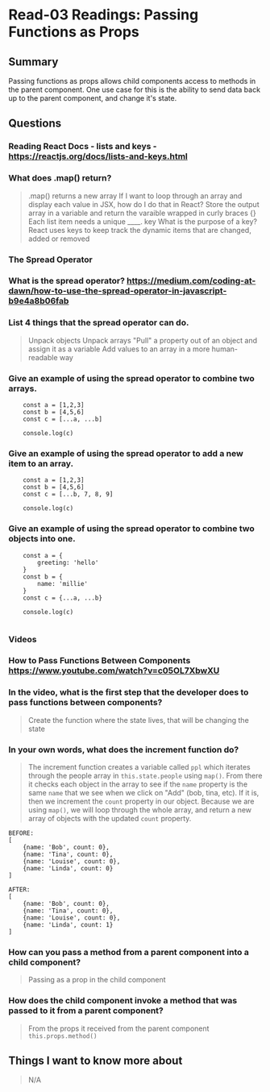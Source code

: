 # Read-03 Readings: Passing Functions as Props

## Summary
Passing functions as props allows child components access to methods in the parent component.  One use case for this is the ability to send data back up to the parent component, and change it's state.

## Questions

### Reading React Docs - lists and keys - https://reactjs.org/docs/lists-and-keys.html

### What does .map() return?
> .map() returns a new array
If I want to loop through an array and display each value in JSX, how do I do that in React?
> Store the output array in a variable and return the varaible wrapped in curly braces {}
Each list item needs a unique ____.
> key
What is the purpose of a key?
> React uses keys to keep track the dynamic items that are changed, added or removed

### The Spread Operator

### What is the spread operator? https://medium.com/coding-at-dawn/how-to-use-the-spread-operator-in-javascript-b9e4a8b06fab

### List 4 things that the spread operator can do.
> Unpack objects
> Unpack arrays
> "Pull" a property out of an object and assign it as a variable
> Add values to an array in a more human-readable way 

### Give an example of using the spread operator to combine two arrays.
```
    const a = [1,2,3]
    const b = [4,5,6]
    const c = [...a, ...b]

    console.log(c)
```

### Give an example of using the spread operator to add a new item to an array.

```
    const a = [1,2,3]
    const b = [4,5,6]
    const c = [...b, 7, 8, 9]

    console.log(c)
```
### Give an example of using the spread operator to combine two objects into one.

```
    const a = {
        greeting: 'hello'
    }
    const b = {
        name: 'millie'
    }
    const c = {...a, ...b}

    console.log(c)
    
```

### Videos
### How to Pass Functions Between Components https://www.youtube.com/watch?v=c05OL7XbwXU

### In the video, what is the first step that the developer does to pass functions between components?
> Create the function where the state lives, that will be changing the state

### In your own words, what does the increment function do?
> The increment function creates a variable called `ppl` which iterates through the people array in `this.state.people` using `map()`.  From there it checks each object in the array to see if the `name` property is the same `name` that we see when we click on "Add" (bob, tina, etc).  If it is, then we increment the `count` property in our object.  Because we are using `map()`, we will loop through the whole array, and return a new array of objects with the updated `count` property.
```
BEFORE:
[
    {name: 'Bob', count: 0},
    {name: 'Tina', count: 0},
    {name: 'Louise', count: 0},
    {name: 'Linda', count: 0}
]

AFTER:
[
    {name: 'Bob', count: 0},
    {name: 'Tina', count: 0},
    {name: 'Louise', count: 0},
    {name: 'Linda', count: 1}
]
```

### How can you pass a method from a parent component into a child component?
> Passing as a prop in the child component

### How does the child component invoke a method that was passed to it from a parent component?
> From the props it received from the parent component `this.props.method()`

## Things I want to know more about
> N/A